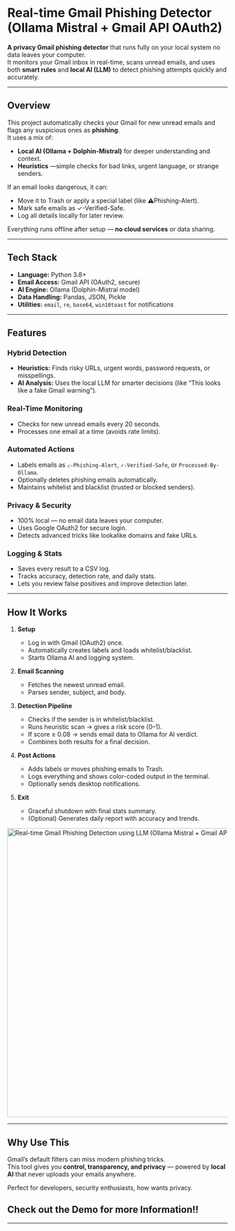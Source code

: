 # Real-time Gmail Phishing Detector (Ollama Mistral + Gmail API OAuth2)

**A privacy Gmail phishing detector** that runs fully on your local system  no data leaves your computer.  
It monitors your Gmail inbox in real-time, scans unread emails, and uses both **smart rules** and **local AI (LLM)** to detect phishing attempts quickly and accurately.

---

##  Overview

This project automatically checks your Gmail for new unread emails and flags any suspicious ones as **phishing**.  
It uses a mix of:

- **Local AI (Ollama + Dolphin-Mistral)**  for deeper understanding and context.
- **Heuristics** —simple checks for bad links, urgent language, or strange senders.

If an email looks dangerous, it can:
- Move it to Trash or apply a special label (like ⚠️Phishing-Alert).  
- Mark safe emails as ✓-Verified-Safe.  
- Log all details locally for later review.

Everything runs offline after setup — **no cloud services** or data sharing.

---

## Tech Stack

- **Language:** Python 3.8+
- **Email Access:** Gmail API (OAuth2, secure)
- **AI Engine:** Ollama (Dolphin-Mistral model)
- **Data Handling:** Pandas, JSON, Pickle
- **Utilities:** `email`, `re`, `base64`, `win10toast` for notifications
---

## Features

###  Hybrid Detection
- **Heuristics:** Finds risky URLs, urgent words, password requests, or misspellings.
- **AI Analysis:** Uses the local LLM for smarter decisions (like “This looks like a fake Gmail warning”).

### Real-Time Monitoring
- Checks for new unread emails every 20 seconds.
- Processes one email at a time (avoids rate limits).

###  Automated Actions
- Labels emails as `⚠️-Phishing-Alert`, `✓-Verified-Safe`, or `Processed-By-Ollama`.
- Optionally deletes phishing emails automatically.
- Maintains whitelist and blacklist (trusted or blocked senders).

###  Privacy & Security
- 100% local — no email data leaves your computer.
- Uses Google OAuth2 for secure login.
- Detects advanced tricks like lookalike domains and fake URLs.

###  Logging & Stats
- Saves every result to a CSV log.
- Tracks accuracy, detection rate, and daily stats.
- Lets you review false positives and improve detection later.

---

##  How It Works

1. **Setup**
   - Log in with Gmail (OAuth2) once.
   - Automatically creates labels and loads whitelist/blacklist.
   - Starts Ollama AI and logging system.

2. **Email Scanning**
   - Fetches the newest unread email.
   - Parses sender, subject, and body.

3. **Detection Pipeline**
   - Checks if the sender is in whitelist/blacklist.
   - Runs heuristic scan → gives a risk score (0–1).
   - If score ≥ 0.08 → sends email data to Ollama for AI verdict.
   - Combines both results for a final decision.

4. **Post Actions**
   - Adds labels or moves phishing emails to Trash.
   - Logs everything and shows color-coded output in the terminal.
   - Optionally sends desktop notifications.

5. **Exit**
   - Graceful shutdown with final stats summary.
   - (Optional) Generates daily report with accuracy and trends.
  
<img width="900" height="660" alt="Real-time Gmail Phishing Detection using LLM (Ollama Mistral + Gmail API OAuth2) - visual selection" src="https://github.com/user-attachments/assets/7d9adfa1-811f-4dfc-a796-db282ba19c7a" />

---

##  Why Use This

Gmail’s default filters can miss modern phishing tricks.  
This tool gives you **control, transparency, and privacy** — powered by **local AI** that never uploads your emails anywhere.

Perfect for developers, security enthusiasts, how wants privacy.

## Check out the Demo for more Information!!
---


